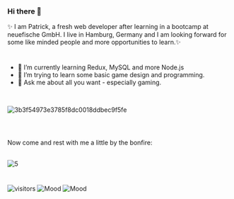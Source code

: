 ### Hi there 👋

✨ I am Patrick, a fresh web developer after learning in a bootcamp at neuefische GmbH. 
I live in Hamburg, Germany and I am looking forward for some like minded people and more opportunities to learn.✨
#
- 🌱 I’m currently learning Redux, MySQL and more Node.js
- 👾 I’m trying to learn some basic game design and programming.
- 💬 Ask me about all you want - especially gaming.
<br>

![3b3f54973e3785f8dc0018ddbec9f5fe](https://user-images.githubusercontent.com/91140138/148703380-0f8e8d0c-534b-474c-99fe-19c9cd55f736.gif)

#
<br>
Now come and rest with me a little by the bonfire:

<br>![5](https://user-images.githubusercontent.com/91140138/148702830-48fd4f9d-5dfa-4ac7-805b-d829886c228f.gif)

#
![visitors](https://visitor-badge.glitch.me/badge?page_id=${SeanPed})
![Mood](https://img.shields.io/badge/mood-happy-success)
![Mood](https://img.shields.io/badge/excited-about%20Frontend-purple)

